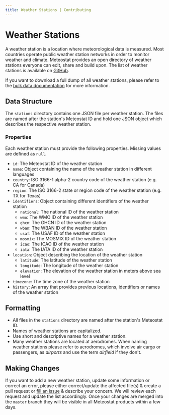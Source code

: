 ```yaml
---
title: Weather Stations | Contributing
---
```


# Weather Stations

A weather station is a location where meteorological data is measured. Most countries operate public weather station networks in order to monitor weather and climate. Meteostat provides an open directory of weather stations everyone can edit, share and build upon. The list of weather stations is available on [GitHub](https://github.com/meteostat/weather-stations).

If you want to download a full dump of all weather stations, please refer to the [bulk data documentation](/docs/bulk/stations) for more information.

## Data Structure

The `stations` directory contains one JSON file per weather station. The files are named after the station's Meteostat ID and hold one JSON object which describes the respective weather station.

### Properties

Each weather station must provide the following properties. Missing values are defined as `null`.

* `id`: The Meteostat ID of the weather station
* `name`: Object containing the name of the weather station in different languages
* `country`: ISO 3166-1 alpha-2 country code of the weather station (e.g. CA for Canada)
* `region`: The ISO 3166-2 state or region code of the weather station (e.g. TX for Texas)
* `identifiers`: Object containing different identifiers of the weather station
    * `national`: The national ID of the weather station
    * `wmo`: The WMO ID of the weather station
    * `ghcn`: The GHCN ID of the weather station
    * `wban`: The WBAN ID of the weather station
    * `usaf`: The USAF ID of the weather station
    * `mosmix`: The MOSMIX ID of the weather station
    * `icao`: The ICAO ID of the weather station
    * `iata`: The IATA ID of the weather station
* `location`: Object describing the location of the weather station
    * `latitude`: The latitude of the weather station
    * `longitude`: The longitude of the weather station
    * `elevation`: The elevation of the weather station in meters above sea level
* `timezone`: The time zone of the weather station
* `history`: An array that provides previous locations, identifiers or names of the weather station

## Formatting

* All files in the `stations` directory are named after the station's Meteostat ID.
* Names of weather stations are capitalized.
* Use short and descriptive names for a weather station.
* Many weather stations are located at aerodromes. When naming weather stations please refer to aerodromes, which involve air cargo or passengers, as *airports* and use the term *airfield* if they don't.

## Making Changes

If you want to add a new weather station, update some information or correct an error, please either correct/update the affected file(s) & create a pull request or [fill an issue](https://github.com/meteostat/weather-stations/issues/new) & describe your concern. We will review each request and update the list accordingly. Once your changes are merged into the `master` branch they will be visible in all Meteostat products within a few days.
